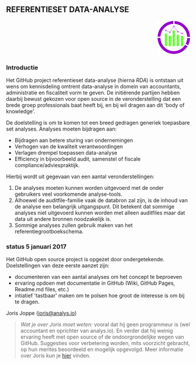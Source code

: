 ## REFERENTIESET DATA-ANALYSE

<p align="right">
  <img src="images/logo.png" alt="purpleyellowcircle"/>
</p>


### Introductie

Het GitHub project referentieset data-analyse (hierna *RDA*) is ontstaan uit wens om kennisdeling omtrent data-analyse in domein van accountants, administratie en fiscaliteit vorm te geven. De initiërende partijen hebben daarbij bewust gekozen voor open source in de veronderstelling dat een brede groep professionals baat heeft bij, en bij wil dragen aan dit 'body of knowledge'.

De doelstelling is om te komen tot een breed gedragen generiek toepasbare set analyses. Analyses moeten bijdragen aan:

+ Bijdragen aan betere sturing van ondernemingen
+ Verhogen van de kwaliteit verantwoordingen
+ Verlagen drempel toepassen data-analyse
+ Efficiency in bijvoorbeeld audit, samenstel of fiscale compliance/adviespraktijk.

Hierbij wordt uit gegevaan van een aantal veronderstellingen:

1. De analyses moeten kunnen worden uitgevoerd met de onder gebruikers veel voorkomende analyse-tools. 
2. Alhoewel de auditfile-familie vaak de databron zal zijn, is de inhoud van de analyse een belangrijk uitgangspunt. Dit betekent dat sommige analyses niet uitgevoerd kunnen worden met alleen auditfiles maar dat data uit andere bronnen noodzakelijk is. 
3. Sommige analyses zullen gebruik maken van het referentiegrootboekschema. 

### status 5 januari 2017

Het GitHub open source project is opgezet door ondergetekende. Doelstellingen van deze eerste aanzet zijn:

- documenteren van een aantal analyses om het concept te beproeven
- ervaring opdoen met documentatie in GitHub (Wiki, GitHub Pages, Readme.md files, etc.)
- intiatief 'tastbaar' maken om te polsen hoe groot de interesse is om bij te dragen. 

Joris Joppe
(joris@analys.io)

>*Wat je over Joris moet weten:* vooral dat hij geen programmeur is (wel accountant en oprichter van analys.io). En verder dat hij weinig ervaring heeft met open source of de ondoorgrondelijke wegen van GitHub. Suggesties voor verbetering worden, mits voorzicht gebracht, op hun merites beoordeeld en mogelijk opgevolgd. Meer informatie over Joris kun je [hier](https://nl.linkedin.com/in/jorisjoppe) vinden. 


